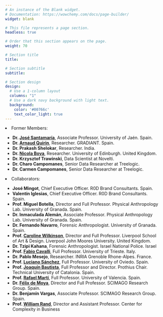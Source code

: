 ```yaml
---
# An instance of the Blank widget.
# Documentation: https://wowchemy.com/docs/page-builder/
widget: blank

# This file represents a page section.
headless: true

# Order that this section appears on the page.
weight: 70

# Section title
title: 

# Section subtitle
subtitle:

# Section design
design:
  # Use a 1-column layout
  columns: "1"
  # Use a dark navy background with light text.
  background:
    color: '#00766c'
    text_color_light: true
---
```

</table>
    <li>Former Members:</li>
    <ul>
        <li><b>Dr. <a href="http://wwwdi.ujaen.es/?q=english/jslopez"> José Santamaría</a></b>, Associate Professor. University of Jaén. Spain.</li>
        <li><b>Dr. <a href="http://www.gradiant.org/quienes-somos/perfiles-personales/7-perfiles-personales/644-arnaud-quirin-.html">Arnaud Quirin</a></b>, Researcher. GRADIANT. Spain.</li>
        <li><b>Dr. Prakash Shelokar</b>, Researcher. India.</li>
        <li><b>Dr. <a href="http://www.inf.ed.ac.uk/people/staff/Nicola_Bova.html">Nicola Bova</a></b>, Researcher. University of Edinburgh. United Kingdom.</li> 	 
        <li><b>Dr. Krzysztof Trawinski</b>, Data Scientist at Novelti.</li>
        <li><b>Dr. Charo Campomanes</b>, Senior Data Researcher at Treelogic.</li>
        <li><b>Dr. Carmen Campomanes</b>, Senior Data Researcher at Treelogic.</li>
    </ul>
    <li>Collaborators:</li>
    <ul>
        <li><b>José Mingot</b>, Chief Executive Officer. R0D Brand Consultants. Spain.</li>
        <li><b>Valentín Iglesias</b>, Chief Executive Officer. R0D Brand Consultants. Spain.</li>
        <li><b>Prof. Miguel Botella</b>, Director and Full Professor. Physical Anthropology Lab. University of Granada. Spain.</li> 
        <li><b>Dr. Inmaculada Alemán</b>, Associate Professor. Physical Anthropology Lab. University of Granada. Spain.</li>
        <li><b>Dr. Fernando Navarro</b>, Forensic Anthropologist. University of Granada. Spain.</li>
        <li><b>Prof. <a href="http://www.ljmu.ac.uk/LSA/128537.htm">Caroline Wilkinson</a></b>, Director and Full Professor. Liverpool School of Art & Design. Liverpool John Moores University. United Kingdom.</li>
        <li><b>Dr. Tzipi Kahana</b>, Forensic Anthropologist. Israel National Police. Israel</li>
        <li><b>Prof. <a  href="http://www.accademiajr.it/cavalli.htm">Fabio Cavalli</a></b>, Full Professor. University of Trieste. Italy.</li>
        <li><b>Dr. Pablo Mesejo</b>, Researcher. INRIA Grenoble Rhone-Alpes. France.</li>
        <li><b>Prof. <a href="http://grupos.uniovi.es/web/lucianou">Luciano Sánchez</a></b>, Full Professor. University of Oviedo. Spain.</li>
        <li><b>Prof. <a  href="http://www.prothius.com/team/?lang=en">Joaquín Bautista</a></b>, Full Professor and Director. Prothius Chair. Technical University of Catalonia. Spain.</li>	
        <li><b>Prof. <a href="http://www.uv.es/rmarti/">Rafael Martí</a></b>, Full Professor. University of Valencia. Spain.</li>
        <li><b>Dr. <a href="http://www.ipp.csic.es/es/personal/felix.demoya">Félix de Moya</a></b>, Director and Full Professor. SCIMAGO Research Group. Spain.</li>
        <li><b>Dr. Benjamín Vargas</b>, Associate Professor. SCIMAGO Research Group. Spain.</li>
        <li><b>Prof. <a href="http://www.rhsmith.umd.edu/directory/william-rand">William Rand</a></b>, Director and Assistant Professor. Center for Complexity in Business 
    </ul>
    </li>
</ul>


